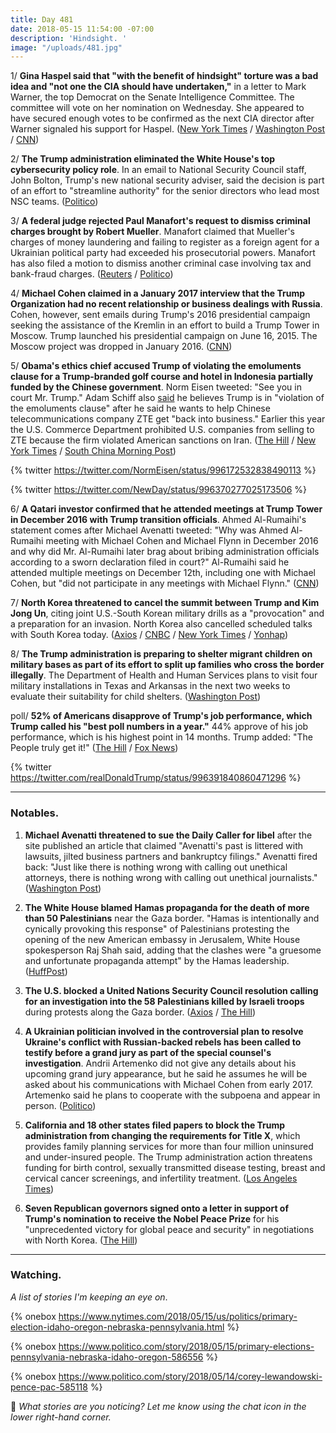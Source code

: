 ```yaml
---
title: Day 481
date: 2018-05-15 11:54:00 -07:00
description: 'Hindsight. '
image: "/uploads/481.jpg"
---
```


1/ **Gina Haspel said that "with the benefit of hindsight" torture was a bad idea and "not one the CIA should have undertaken,"** in a letter to Mark Warner, the top Democrat on the Senate Intelligence Committee. The committee will vote on her nomination on Wednesday. She appeared to have secured enough votes to be confirmed as the next CIA director after Warner signaled his support for Haspel. ([New York Times](https://www.nytimes.com/2018/05/15/us/politics/gina-haspel-cia-torture-letter-senate.html) / [Washington Post](https://www.washingtonpost.com/world/national-security/nominee-to-head-cia-says-agencys-post-911-interrogation-program-should-not-have-been-started/2018/05/15/a5a70142-5850-11e8-8836-a4a123c359ab_story.html) / [CNN](https://www.cnn.com/2018/05/15/politics/gina-haspel-mark-warner-letter/index.html))

2/ **The Trump administration eliminated the White House's top cybersecurity policy role**. In an email to National Security Council staff, John Bolton, Trump's new national security adviser, said the decision is part of an effort to "streamline authority" for the senior directors who lead most NSC teams. ([Politico](https://www.politico.com/story/2018/05/15/white-house-eliminates-cyber-adviser-post-542916))

3/ **A federal judge rejected Paul Manafort's request to dismiss criminal charges brought by Robert Mueller**. Manafort claimed that Mueller's charges of money laundering and failing to register as a foreign agent for a Ukrainian political party had exceeded his prosecutorial powers. Manafort has also filed a motion to dismiss another criminal case involving tax and bank-fraud charges. ([Reuters](https://www.reuters.com/article/us-usa-trump-russia/judge-refuses-to-dismiss-ex-trump-campaign-aide-manaforts-criminal-case-idUSKCN1IG3A5) / [Politico](https://www.politico.com/story/2018/05/15/manafort-mueller-indictment-590215))

4/ **Michael Cohen claimed in a January 2017 interview that the Trump Organization had no recent relationship or business dealings with Russia**. Cohen, however, sent emails during Trump's 2016 presidential campaign seeking the assistance of the Kremlin in an effort to build a Trump Tower in Moscow. Trump launched his presidential campaign on June 16, 2015. The Moscow project was dropped in January 2016. ([CNN](https://www.cnn.com/2018/05/15/politics/kfile-michael-cohen-russia-claim/index.html))

5/ **Obama's ethics chief accused Trump of violating the emoluments clause for a Trump-branded golf course and hotel in Indonesia partially funded by the Chinese government**. Norm Eisen tweeted: "See you in court Mr. Trump." Adam Schiff also [said](http://thehill.com/homenews/house/387723-schiff-trump-deal-with-zte-a-violation-of-the-emoluments-clause) he believes Trump is in "violation of the emoluments clause" after he said he wants to help Chinese telecommunications company ZTE get "back into business." Earlier this year the U.S. Commerce Department prohibited U.S. companies from selling to ZTE because the firm violated American sanctions on Iran. ([The Hill](http://thehill.com/homenews/administration/387699-obama-ethics-chief-accuses-trump-of-violating-emoluments-clause) / [New York Times](https://www.nytimes.com/2018/05/15/world/asia/trump-hotel-china-indonesia.html) / [South China Morning Post](http://www.scmp.com/news/asia/southeast-asia/article/2145808/trump-indonesia-project-latest-stop-chinas-belt-and-road))

{% twitter https://twitter.com/NormEisen/status/996172532838490113 %}

{% twitter https://twitter.com/NewDay/status/996370277025173506 %}

6/ **A Qatari investor confirmed that he attended meetings at Trump Tower in December 2016 with Trump transition officials**. Ahmed Al-Rumaihi's statement comes after Michael Avenatti tweeted: "Why was Ahmed Al-Rumaihi meeting with Michael Cohen and Michael Flynn in December 2016 and why did Mr. Al-Rumaihi later brag about bribing administration officials according to a sworn declaration filed in court?" Al-Rumaihi said he attended multiple meetings on December 12th, including one with Michael Cohen, but "did not participate in any meetings with Michael Flynn." ([CNN](https://www.cnn.com/2018/05/15/politics/qatari-investor-trump-tower-meetings-2016/index.html))

7/ **North Korea threatened to cancel the summit between Trump and Kim Jong Un**, citing joint U.S.-South Korean military drills as a "provocation" and a preparation for an invasion. North Korea also cancelled scheduled talks with South Korea today. ([Axios](https://www.axios.com/north-korea-threatens-to-cancel-trump-summit-f9eee700-97b4-4e68-9ccc-68d2745dd701.html) / [CNBC](https://www.cnbc.com/2018/05/15/north-korea-cancels-scheduled-meeting-with-south-korea-reports.html) / [New York Times](https://www.nytimes.com/2018/05/15/world/asia/north-korea-postpones-talks.html) / [Yonhap](http://english.yonhapnews.co.kr/news/2018/05/16/0200000000AEN20180516000500315.html))

8/ **The Trump administration is preparing to shelter migrant children on military bases as part of its effort to split up families who cross the border illegally**. The Department of Health and Human Services plans to visit four military installations in Texas and Arkansas in the next two weeks to evaluate their suitability for child shelters. ([Washington Post](https://www.washingtonpost.com/world/national-security/trump-administration-preparing-to-shelter-migrant-children-on-military-bases/2018/05/15/f8103356-584e-11e8-b656-a5f8c2a9295d_story.html))

poll/ **52% of Americans disapprove of Trump's job performance, which Trump called his "best poll numbers in a year."** 44% approve of his job performance, which is his highest point in 14 months. Trump added: "The People truly get it!" ([The Hill](http://thehill.com/homenews/administration/387731-trump-touts-poll-numbers-despite-made-up-stories-mueller-probe) / [Fox News](http://www.foxnews.com/politics/2018/05/14/trumps-rising-approval-rating-scrambles-dems-midterm-strategy.html))

{% twitter https://twitter.com/realDonaldTrump/status/996391840860471296 %}

---

### Notables.

1. **Michael Avenatti threatened to sue the Daily Caller for libel** after the site published an article that claimed "Avenatti's past is littered with lawsuits, jilted business partners and bankruptcy filings." Avenatti fired back: "Just like there is nothing wrong with calling out unethical attorneys, there is nothing wrong with calling out unethical journalists."  ([Washington Post](https://www.washingtonpost.com/news/the-fix/wp/2018/05/14/michael-avenatti-doubles-down-on-his-threat-to-sue-the-daily-caller/?utm_term=.e75248f52b44))

2. **The White House blamed Hamas propaganda for the death of more than 50 Palestinians** near the Gaza border. "Hamas is intentionally and cynically provoking this response" of Palestinians protesting the opening of the new American embassy in Jerusalem, White House spokesperson Raj Shah said, adding that the clashes were "a gruesome and unfortunate propaganda attempt" by the Hamas leadership. ([HuffPost](https://www.huffingtonpost.com/entry/white-house-gaza-protests-hamas_us_5afa854ae4b09a94524b958c))

3. **The U.S. blocked a United Nations Security Council resolution calling for an investigation into the 58 Palestinians killed by Israeli troops** during protests along the Gaza border. ([Axios](https://www.axios.com/trump-administration-israel-hamas-violence-investigation-53d5a1c8-1554-4422-89d9-690fb6b610cb.html) / [The Hill](http://thehill.com/homenews/administration/387718-us-blocks-adoption-of-un-security-council-statement-calling-for-probe))

4. **A Ukrainian politician involved in the controversial plan to resolve Ukraine's conflict with Russian-backed rebels has been called to testify before a grand jury as part of the special counsel's investigation**. Andrii Artemenko did not give any details about his upcoming grand jury appearance, but he said he assumes he will be asked about his communications with Michael Cohen from early 2017. Artemenko said he plans to cooperate with the subpoena and appear in person. ([Politico](https://www.politico.com/story/2018/05/14/mueller-probe-ukraine-peace-plan-585653))

5. **California and 18 other states filed papers to block the Trump administration from changing the requirements for Title X**, which provides family planning services for more than four million uninsured and under-insured people. The Trump administration action threatens funding for birth control, sexually transmitted disease testing, breast and cervical cancer screenings, and infertility treatment. ([Los Angeles Times](http://www.latimes.com/politics/essential/la-pol-ca-essential-politics-may-2018-california-leads-states-in-seeking-to-1526406185-htmlstory.html))

6. **Seven Republican governors signed onto a letter in support of Trump's nomination to receive the Nobel Peace Prize** for his "unprecedented victory for global peace and security" in negotiations with North Korea. ([The Hill](http://thehill.com/homenews/state-watch/387766-gop-governors-sign-letter-supporting-nobel-peace-prize-for-trump))

---

### Watching.

*A list of stories I'm keeping an eye on*.

{% onebox  https://www.nytimes.com/2018/05/15/us/politics/primary-election-idaho-oregon-nebraska-pennsylvania.html %}

{% onebox https://www.politico.com/story/2018/05/15/primary-elections-pennsylvania-nebraska-idaho-oregon-586556 %}

{% onebox https://www.politico.com/story/2018/05/14/corey-lewandowski-pence-pac-585118 %}

💬 *What stories are you noticing? Let me know using the chat icon in the lower right-hand corner.*
